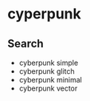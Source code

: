 # cyperpunk

## Search

- cyberpunk simple
- cyberpunk glitch
- cyberpunk minimal
- cyberpunk vector
